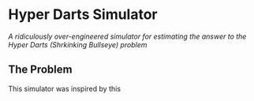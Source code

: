 # Hyper Darts Simulator
_A ridiculously over-engineered simulator for estimating the answer to the Hyper Darts (Shrkinking Bullseye) problem_

## The Problem
This simulator was inspired by this
<!--
<iframe width="560" height="315" src="https://www.youtube-nocookie.com/embed/6_yU9eJ0NxA" title="YouTube video player" frameborder="0" allow="accelerometer; autoplay; clipboard-write; encrypted-media; gyroscope; picture-in-picture" allowfullscreen></iframe>
-->
